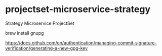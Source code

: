 # projectset-microservice-strategy
Strategy Microservice ProjectSet


brew install gnupg

https://docs.github.com/en/authentication/managing-commit-signature-verification/generating-a-new-gpg-key


